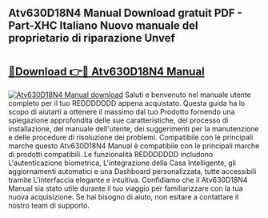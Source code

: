 ## Atv630D18N4 Manual Download gratuit PDF - Part-XHC Italiano Nuovo manuale del proprietario di riparazione Unvef

# <h2><a href="http://dfb58z.blite.top/?on=Atv630D18N4+Manual">🔗Download 👉🔴 Atv630D18N4 Manual</a></h2>

[![Atv630D18N4 Manual download](https://i.imgur.com/lujVjoI.png)](http://dfb58z.blite.top/?on=Atv630D18N4+Manual)
Saluti e benvenuto nel manuale utente completo per il tuo REDDDDDDD appena acquistato. Questa guida ha lo scopo di aiutarti a ottenere il massimo dal tuo Prodotto fornendo una spiegazione approfondita delle sue caratteristiche, del processo di installazione, del manuale dell'utente, dei suggerimenti per la manutenzione e delle procedure di risoluzione dei problemi. Compatibile con le principali marche questo Atv630D18N4 Manual è compatibile con le principali marche di prodotti compatibili. Le funzionalità REDDDDDDD includono L'autenticazione biometrica, L'integrazione della Casa Intelligente, gli aggiornamenti automatici e una Dashboard personalizzata, tutte accessibili tramite L'interfaccia elegante e intuitiva. Confidiamo che il Atv630D18N4 Manual sia stato utile durante il tuo viaggio per familiarizzare con la tua nuova acquisizione. Se hai bisogno di aiuto, non esitare a contattare il nostro team di supporto.
